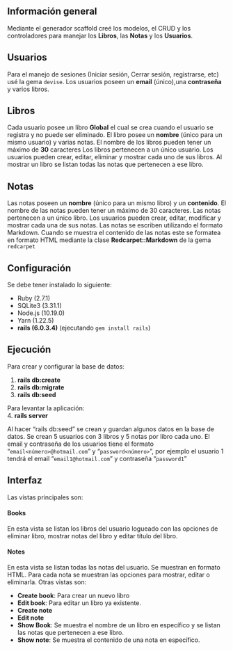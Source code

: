 ## Información general
Mediante el generador scaffold creé los modelos, el CRUD y los controladores para manejar los **Libros**, las **Notas** y los **Usuarios**.

## Usuarios
Para el manejo de sesiones (Iniciar sesión, Cerrar sesión, registrarse, etc) usé la gema `devise`. Los usuarios poseen un **email** (único),una **contraseña** y varios libros. 

## Libros
Cada usuario posee un libro **Global** el cual se crea cuando el usuario se registra y no puede ser eliminado. El libro posee un **nombre** (único para un mismo usuario) y varias notas.  El nombre de los libros pueden tener un máximo de **30** caracteres 
Los libros pertenecen a un único usuario.
Los usuarios pueden crear, editar, eliminar y mostrar cada uno de sus libros. Al mostrar un libro se listan todas las notas que pertenecen a ese libro.

## Notas
Las notas poseen un **nombre** (único para un mismo libro) y un **contenido**. El nombre de las notas pueden tener un máximo de 30 caracteres.
Las notas pertenecen a un único libro.
Los usuarios pueden crear, editar, modificar y mostrar cada una de sus notas. Las notas se escriben utilizando el formato Markdown. Cuando se muestra el contenido de las notas este se formatea en formato HTML mediante la clase **Redcarpet::Markdown** de la gema `redcarpet` 

## Configuración
Se debe tener instalado lo siguiente:
* Ruby (2.7.1)
* SQLite3 (3.31.1)
* Node.js (10.19.0)
* Yarn (1.22.5)
* **rails (6.0.3.4)** (ejecutando `gem install rails`)

## Ejecución
Para crear y configurar la base de datos:
1. **rails db:create**
2. **rails db:migrate** 
3. **rails db:seed** 

Para levantar la aplicación:  
4. **rails server**

Al hacer “rails db:seed” se crean y guardan algunos datos en la base de datos. Se crean 5 usuarios con 3 libros y 5 notas por libro cada uno. El email y contraseña de los usuarios tiene el formato “`email<número>@hotmail.com`” y “`password<número>`”, por ejemplo el usuario 1 tendrá el email “`email1@hotmail.com`” y contraseña “`password1`”

## Interfaz
Las vistas principales son:
#### Books 
En esta vista se listan los libros del usuario logueado con las opciones de eliminar libro, mostrar notas del libro y editar título del libro.
#### Notes
En esta vista se listan todas las notas del usuario. Se muestran en formato HTML. Para cada nota se muestran las opciones para mostrar, editar o eliminarla.
Otras vistas son:
* **Create book**: Para crear un nuevo libro
* **Edit book**: Para editar un libro ya existente.
* **Create note**
* **Edit note**
* **Show Book**: Se muestra el nombre de un libro en específico y se listan las notas que pertenecen a ese libro.
* **Show note**: Se muestra el contenido de una nota en específico.
